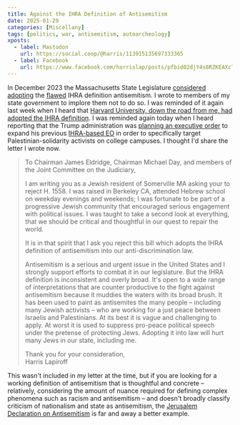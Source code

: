 ```yaml
---
title: Against the IHRA Definition of Antisemitism
date: 2025-01-29
categories: [Miscellany]
tags: [politics, war, antisemitism, autoarcheology]
xposts:
  - label: Mastodon
    url: https://social.coop/@harris/113915135697333365
  - label: Facebook
    url: https://www.facebook.com/harrislap/posts/pfbid02djY4s8RZKEAXcTvm1FMLJXsR9or3HvPqbLF8oKR4FHZEzMbiTx81TFG5ThA4iFo3l
---
```


In December 2023 the Massachusetts State Legislature [considered adopting](https://malegislature.gov/Bills/193/H1558) the [flawed](https://en.wikipedia.org/wiki/Working_definition_of_antisemitism#Criticism) IHRA definition antisemitism. I wrote to members of my state government to implore them not to do so. I was reminded of it again last week when I heard that [Harvard University, down the road from me, had adopted the IHRA definition](https://www.theguardian.com/education/2025/jan/21/harvard-antisemitism-lawsuit-settlement). I was reminded again today when I heard reporting that the Trump administration was [planning an executive order](https://forward.com/news/692632/trump-antisemitism-executive-order/) to expand his previous [IHRA-based EO](https://trumpwhitehouse.archives.gov/presidential-actions/executive-order-combating-anti-semitism/) in order to specifically target Palestinian-solidarity activists on college campuses. I thought I'd share the letter I wrote now.

> To Chairman James Eldridge, Chairman Michael Day, and members of the Joint Committee on the Judiciary,
>
> I am writing you as a Jewish resident of Somerville MA asking your to reject H. 1558. I was raised in Berkeley CA, attended Hebrew school on weekday evenings and weekends; I was fortunate to be part of a progressive Jewish community that encouraged serious engagement with political issues. I was taught to take a second look at everything, that we should be critical and thoughtful in our quest to repair the world.
>
> It is in that spirit that I ask you reject this bill which adopts the IHRA definition of antisemitism into our anti-discrimination law.
>
> Antisemitism is a serious and urgent issue in the United States and I strongly support efforts to combat it in our legislature. But the IHRA definition is inconsistent and overly broad. It's open to a wide range of interpretations that are counter productive to the fight against antisemitism because it muddies the waters with its broad brush. It has been used to paint as antisemites the many people – including many Jewish activists – who are working for a just peace between Israelis and Palestinians. At its best it is vague and challenging to apply. At worst it is used to suppress pro-peace political speech under the pretense of protecting Jews. Adopting it into law will hurt many Jews in our state, including me.
>
> Thank you for your consideration,  
> Harris Lapiroff

This wasn't included in my letter at the time, but if you are looking for a working definition of antisemitism that is thoughtful and concrete – relatively, considering the amount of nuance required for defining complex phenomena such as racism and antisemitism – and doesn't broadly classify criticism of nationalism and state as antisemitism, the [Jerusalem Declaration on Antisemitism](https://jerusalemdeclaration.org/) is far and away a better example.

